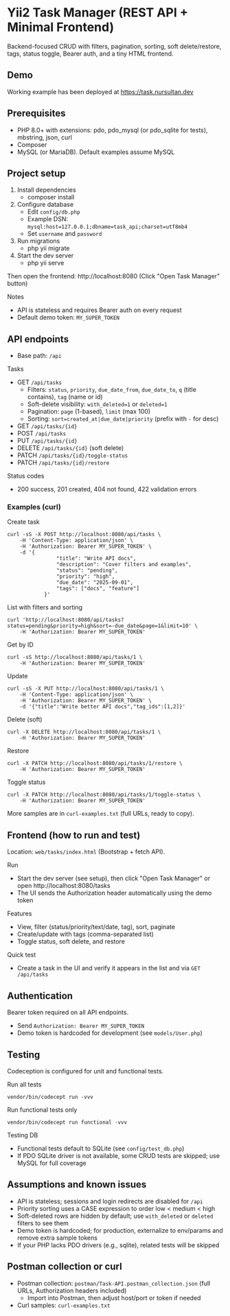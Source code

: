 # Yii2 Task Manager (REST API + Minimal Frontend)

Backend-focused CRUD with filters, pagination, sorting, soft delete/restore, tags, status toggle, Bearer auth, and a tiny HTML frontend.

## Demo
Working example has been deployed at https://task.nursultan.dev

## Prerequisites
- PHP 8.0+ with extensions: pdo, pdo_mysql (or pdo_sqlite for tests), mbstring, json, curl
- Composer
- MySQL (or MariaDB). Default examples assume MySQL

## Project setup
1) Install dependencies
	 - composer install
2) Configure database
	 - Edit `config/db.php`
	 - Example DSN: `mysql:host=127.0.0.1;dbname=task_api;charset=utf8mb4`
	 - Set `username` and `password`
3) Run migrations
	 - php yii migrate
4) Start the dev server
	 - php yii serve

Then open the frontend: http://localhost:8080  (Click "Open Task Manager" button)

Notes
- API is stateless and requires Bearer auth on every request
- Default demo token: `MY_SUPER_TOKEN`

## API endpoints
- Base path: `/api`

Tasks
- GET `/api/tasks`
	- Filters: `status`, `priority`, `due_date_from`, `due_date_to`, `q` (title contains), `tag` (name or id)
	- Soft-delete visibility: `with_deleted=1` or `deleted=1`
	- Pagination: `page` (1-based), `limit` (max 100)
	- Sorting: `sort=created_at|due_date|priority` (prefix with `-` for desc)
- GET `/api/tasks/{id}`
- POST `/api/tasks`
- PUT `/api/tasks/{id}`
- DELETE `/api/tasks/{id}` (soft delete)
- PATCH `/api/tasks/{id}/toggle-status`
- PATCH `/api/tasks/{id}/restore`

Status codes
- 200 success, 201 created, 404 not found, 422 validation errors

### Examples (curl)

Create task
```
curl -sS -X POST http://localhost:8080/api/tasks \
	-H 'Content-Type: application/json' \
	-H 'Authorization: Bearer MY_SUPER_TOKEN' \
	-d '{
				"title": "Write API docs",
				"description": "Cover filters and examples",
				"status": "pending",
				"priority": "high",
				"due_date": "2025-09-01",
				"tags": ["docs", "feature"]
			}'
```

List with filters and sorting
```
curl 'http://localhost:8080/api/tasks?status=pending&priority=high&sort=-due_date&page=1&limit=10' \
	-H 'Authorization: Bearer MY_SUPER_TOKEN'
```

Get by ID
```
curl -sS http://localhost:8080/api/tasks/1 \
	-H 'Authorization: Bearer MY_SUPER_TOKEN'
```

Update
```
curl -sS -X PUT http://localhost:8080/api/tasks/1 \
	-H 'Content-Type: application/json' \
	-H 'Authorization: Bearer MY_SUPER_TOKEN' \
	-d '{"title":"Write better API docs","tag_ids":[1,2]}'
```

Delete (soft)
```
curl -X DELETE http://localhost:8080/api/tasks/1 \
	-H 'Authorization: Bearer MY_SUPER_TOKEN'
```

Restore
```
curl -X PATCH http://localhost:8080/api/tasks/1/restore \
	-H 'Authorization: Bearer MY_SUPER_TOKEN'
```

Toggle status
```
curl -X PATCH http://localhost:8080/api/tasks/1/toggle-status \
	-H 'Authorization: Bearer MY_SUPER_TOKEN'
```

More samples are in `curl-examples.txt` (full URLs, ready to copy).

## Frontend (how to run and test)
Location: `web/tasks/index.html` (Bootstrap + fetch API).

Run
- Start the dev server (see setup), then click "Open Task Manager" or open http://localhost:8080/tasks
- The UI sends the Authorization header automatically using the demo token

Features
- View, filter (status/priority/text/date, tag), sort, paginate
- Create/update with tags (comma-separated list)
- Toggle status, soft delete, and restore

Quick test
- Create a task in the UI and verify it appears in the list and via `GET /api/tasks`

## Authentication
Bearer token required on all API endpoints.
- Send `Authorization: Bearer MY_SUPER_TOKEN`
- Demo token is hardcoded for development (see `models/User.php`)

## Testing
Codeception is configured for unit and functional tests.

Run all tests
```
vendor/bin/codecept run -vvv
```

Run functional tests only
```
vendor/bin/codecept run functional -vvv
```

Testing DB
- Functional tests default to SQLite (see `config/test_db.php`)
- If PDO SQLite driver is not available, some CRUD tests are skipped; use MySQL for full coverage

## Assumptions and known issues
- API is stateless; sessions and login redirects are disabled for `/api`
- Priority sorting uses a CASE expression to order low < medium < high
- Soft-deleted rows are hidden by default; use `with_deleted` or `deleted` filters to see them
- Demo token is hardcoded; for production, externalize to env/params and remove extra sample tokens
- If your PHP lacks PDO drivers (e.g., sqlite), related tests will be skipped

## Postman collection or curl
- Postman collection: `postman/Task-API.postman_collection.json` (full URLs, Authorization headers included)
	- Import into Postman, then adjust host/port or token if needed
- Curl samples: `curl-examples.txt`
